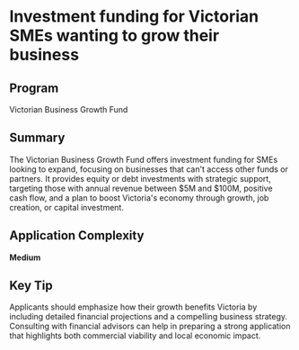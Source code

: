 # Investment funding for Victorian SMEs wanting to grow their business
  
## Program
Victorian Business Growth Fund

## Summary
The Victorian Business Growth Fund offers investment funding for SMEs looking to expand, focusing on businesses that can't access other funds or partners. It provides equity or debt investments with strategic support, targeting those with annual revenue between $5M and $100M, positive cash flow, and a plan to boost Victoria's economy through growth, job creation, or capital investment.

## Application Complexity
**Medium**

## Key Tip
Applicants should emphasize how their growth benefits Victoria by including detailed financial projections and a compelling business strategy. Consulting with financial advisors can help in preparing a strong application that highlights both commercial viability and local economic impact.
